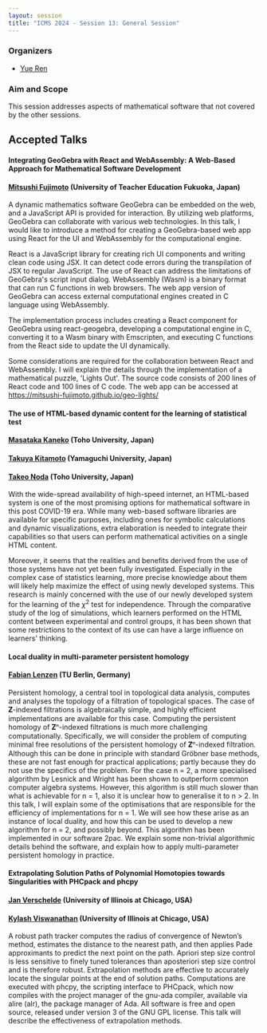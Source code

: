 ```yaml
---
layout: session
title: "ICMS 2024 - Session 13: General Session"
---
```

### Organizers
   * [Yue Ren](https://yueren.de)<br/>

### Aim and Scope
This session addresses aspects of mathematical software that not covered by the other sessions.

## Accepted Talks

#### Integrating GeoGebra with React and WebAssembly: A Web-Based Approach for Mathematical Software Development
#### [Mitsushi Fujimoto](mailto:fujimoto@fukuoka-edu.ac.jp) (University of Teacher Education Fukuoka, Japan)

A dynamic mathematics software GeoGebra can be embedded on the web, and a
JavaScript API is provided for interaction. By utilizing web platforms, GeoGebra
can collaborate with various web technologies. In this talk, I would like to
introduce a method for creating a GeoGebra-based web app using React for the UI
and WebAssembly for the computational engine.

React is a JavaScript library for creating rich UI components and writing clean
code using JSX. It can detect code errors during the transpilation of JSX to
regular JavaScript. The use of React can address the limitations of GeoGebra's
script input dialog. WebAssembly (Wasm) is a binary format that can run C
functions in web browsers. The web app version of GeoGebra can access external
computational engines created in C language using WebAssembly.

The implementation process includes creating a React component for GeoGebra
using react-geogebra, developing a computational engine in C, converting it to a
Wasm binary with Emscripten, and executing C functions from the React side to
update the UI dynamically.

Some considerations are required for the collaboration between React and
WebAssembly. I will explain the details through the implementation of a
mathematical puzzle, 'Lights Out'. The source code consists of 200 lines of
React code and 100 lines of C code. The web app can be accessed at
https://mitsushi-fujimoto.github.io/geo-lights/


#### The use of HTML-based dynamic content for the learning of statistical test
#### [Masataka Kaneko](mailto:masataka.kaneko@phar.toho-u.ac.jp) (Toho University, Japan)
#### [Takuya Kitamoto](mailto:kitamoto@yamaguchi-u.ac.jp) (Yamaguchi University, Japan)
#### [Takeo Noda](mailto:noda@c.sci.toho-u.ac.jp) (Toho University, Japan)

With the wide-spread availability of high-speed internet,
an HTML-based system is one of the most promising options
for mathematical software in this post COVID-19 era.
While many web-based software libraries are available
for specific purposes, including ones for symbolic calculations
and dynamic visualizations, extra elaboration is needed
to integrate their capabilities so that users can perform
mathematical activities on a single HTML content.

Moreover, it seems that the realities and benefits derived from
the use of those systems have not yet been fully investigated.
Especially in the complex case of statistics learning, more precise
knowledge about them will likely help maximize the effect of
using newly developed systems. This research is mainly concerned
with the use of our newly developed system for the learning
of the $\chi^2$ test for independence.
Through the comparative study of the log of simulations,
which learners performed on the HTML content between
experimental and control groups, it has been shown that
some restrictions to the context of its use can have
a large influence on learners' thinking.


#### Local duality in multi-parameter persistent homology
#### [Fabian Lenzen](mailto:fabian.lenzen@tu-berlin.de) (TU Berlin, Germany)

Persistent homology, a central tool in topological data analysis, computes and analyses the topology of a filtration of topological spaces. The case of 𝐙-indexed filtrations is algebraically simple, and highly efficient implementations are available for this case. Computing the persistent homology of 𝐙ⁿ-indexed filtrations is much more challenging computationally. Specifically, we will consider the problem of computing minimal free resolutions of the persistent homology of 𝐙ⁿ-indexed filtration. Although this can be done in principle with standard Gröbner base methods, these are not fast enough for practical applications; partly because they do not use the specifics of the problem. For the case n = 2, a more specialised algorithm by Lesnick and Wright has been shown to outperform common computer algebra systems. However, this algorithm is still much slower than what is achievable for n = 1, also it is unclear how to generalise it to n > 2. In this talk, I will explain some of the optimisations that are responsible for the efficiency of implementations for n = 1. We will see how these arise as an instance of local duality, and how this can be used to develop a new algorithm for n = 2, and possibly beyond. This algorithm has been implemented in our software 2pac. We explain some non-trivial algorithmic details behind the software, and explain how to apply multi-parameter persistent homology in practice.


#### Extrapolating Solution Paths of Polynomial Homotopies towards Singularities with PHCpack and phcpy
#### [Jan Verschelde](https://homepages.math.uic.edu/~jan/) (University of Illinois at Chicago, USA)
#### [Kylash Viswanathan](mailto:kviswa5@uic.edu) (University of Illinois at Chicago, USA)


A robust path tracker computes the radius of convergence of Newton’s method, estimates the distance to the nearest path, and then applies Pade approximants to predict the next point on the path. Apriori step size control is less sensitive to finely tuned tolerances than aposteriori step size control and is therefore robust. Extrapolation methods are effective to accurately locate the singular points at the end of solution paths. Computations are executed with phcpy, the scripting interface to PHCpack, which now compiles with the project manager of the gnu-ada compiler, available via alire (alr), the package manager of Ada. All software is free and open source, released under version 3 of the GNU GPL license. This talk will describe the effectiveness of extrapolation methods.
